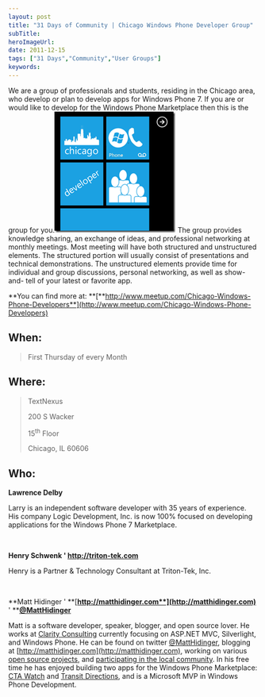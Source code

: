 ```yaml
---
layout: post 
title: "31 Days of Community | Chicago Windows Phone Developer Group"
subTitle: 
heroImageUrl: 
date: 2011-12-15
tags: ["31 Days","Community","User Groups"]
keywords: 
---
```


We are a group of professionals and students, residing in the Chicago area, who develop or plan to develop apps for Windows Phone 7\. If you are or would like to develop for the Windows Phone Marketplace then this is the group for you.[![image](image_thumb1.png "image")](http://csell.net/wp-content/uploads/2011/12/image1.png)
The group provides knowledge sharing, an exchange of ideas, and professional networking at monthly meetings. Most meeting will have both structured and unstructured elements. The structured portion will usually consist of presentations and technical demonstrations. The unstructured elements provide time for individual and group discussions, personal networking, as well as show-and- tell of your latest or favorite app.

**You can find more at: **[**http://www.meetup.com/Chicago-Windows-Phone-Developers**](http://www.meetup.com/Chicago-Windows-Phone-Developers)

## When:

> First Thursday of every Month

## Where:

> TextNexus
> 
> 
> 200 S Wacker
> 
> 
> 15<sup>th</sup> Floor
> 
> 
> Chicago, IL 60606

## Who:

**Lawrence Delby**

Larry is an independent software developer with 35 years of experience. His company Logic Development, Inc. is now 100% focused on developing applications for the Windows Phone 7 Marketplace.

&nbsp;

**Henry Schwenk ' <span style="text-decoration: underline;">http://triton-tek.com</span>**

Henry is a Partner & Technology Consultant at Triton-Tek, Inc.

&nbsp;

**Matt Hidinger ' **[**http://matthidinger.com**](http://matthidinger.com)** ' **[**@MattHidinger**](http://twitter.com/matthidinger)

Matt is a software developer, speaker, blogger, and open source lover. He works at [Clarity Consulting](http://claritycon.com/) currently focusing on ASP.NET MVC, Silverlight, and Windows Phone. He can be found on twitter [@MattHidinger](http://twitter.com/matthidinger), blogging at [http://matthidinger.com](http://matthidinger.com), working on various [open source projects](http://www.matthidinger.com/articles/projects.aspx#opensource), and [participating in the local community](http://www.matthidinger.com/articles/community.aspx). In his free time he has enjoyed building two apps for the Windows Phone Marketplace: [CTA Watch](http://www.matthidinger.com/articles/projects.aspx#apps) and [Transit Directions](http://www.matthidinger.com/articles/projects.aspx#apps), and is a Microsoft MVP in Windows Phone Development.